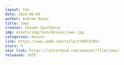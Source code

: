 ```yaml
---
layout: fav
date: 2024-06-09
author: Andrew Boyer
title: Jaws
creator: Steven Spielberg
img: assets/img/favs/movies/jaws.jpg
categories: movies
link: https://www.imdb.com/title/tt0073195/
stars: 5
star_link: https://letterboxd.com/asboyer/film/jaws/
released: 1975
---
```

